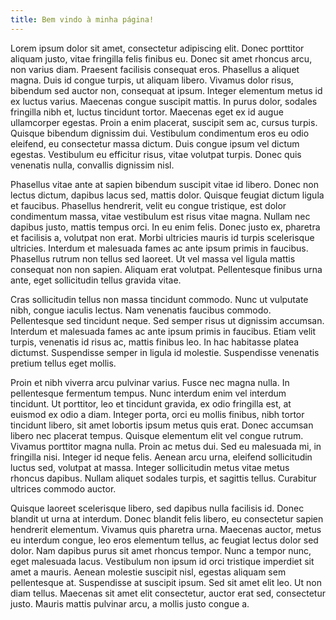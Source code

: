 ```yaml
---
title: Bem vindo à minha página!
---
```


Lorem ipsum dolor sit amet, consectetur adipiscing elit. Donec porttitor aliquam justo, vitae fringilla felis finibus eu. Donec sit amet rhoncus arcu, non varius diam. Praesent facilisis consequat eros. Phasellus a aliquet magna. Duis id congue turpis, ut aliquam libero. Vivamus dolor risus, bibendum sed auctor non, consequat at ipsum. Integer elementum metus id ex luctus varius. Maecenas congue suscipit mattis. In purus dolor, sodales fringilla nibh et, luctus tincidunt tortor. Maecenas eget ex id augue ullamcorper egestas. Proin a enim placerat, suscipit sem ac, cursus turpis. Quisque bibendum dignissim dui. Vestibulum condimentum eros eu odio eleifend, eu consectetur massa dictum. Duis congue ipsum vel dictum egestas. Vestibulum eu efficitur risus, vitae volutpat turpis. Donec quis venenatis nulla, convallis dignissim nisl.

Phasellus vitae ante at sapien bibendum suscipit vitae id libero. Donec non lectus dictum, dapibus lacus sed, mattis dolor. Quisque feugiat dictum ligula et faucibus. Phasellus hendrerit, velit eu congue tristique, est dolor condimentum massa, vitae vestibulum est risus vitae magna. Nullam nec dapibus justo, mattis tempus orci. In eu enim felis. Donec justo ex, pharetra et facilisis a, volutpat non erat. Morbi ultricies mauris id turpis scelerisque ultricies. Interdum et malesuada fames ac ante ipsum primis in faucibus. Phasellus rutrum non tellus sed laoreet. Ut vel massa vel ligula mattis consequat non non sapien. Aliquam erat volutpat. Pellentesque finibus urna ante, eget sollicitudin tellus gravida vitae.

Cras sollicitudin tellus non massa tincidunt commodo. Nunc ut vulputate nibh, congue iaculis lectus. Nam venenatis faucibus commodo. Pellentesque sed tincidunt neque. Sed semper risus ut dignissim accumsan. Interdum et malesuada fames ac ante ipsum primis in faucibus. Etiam velit turpis, venenatis id risus ac, mattis finibus leo. In hac habitasse platea dictumst. Suspendisse semper in ligula id molestie. Suspendisse venenatis pretium tellus eget mollis.

Proin et nibh viverra arcu pulvinar varius. Fusce nec magna nulla. In pellentesque fermentum tempus. Nunc interdum enim vel interdum tincidunt. Ut porttitor, leo et tincidunt gravida, ex odio fringilla est, at euismod ex odio a diam. Integer porta, orci eu mollis finibus, nibh tortor tincidunt libero, sit amet lobortis ipsum metus quis erat. Donec accumsan libero nec placerat tempus. Quisque elementum elit vel congue rutrum. Vivamus porttitor magna nulla. Proin ac metus dui. Sed eu malesuada mi, in fringilla nisi. Integer id neque felis. Aenean arcu urna, eleifend sollicitudin luctus sed, volutpat at massa. Integer sollicitudin metus vitae metus rhoncus dapibus. Nullam aliquet sodales turpis, et sagittis tellus. Curabitur ultrices commodo auctor.

Quisque laoreet scelerisque libero, sed dapibus nulla facilisis id. Donec blandit ut urna at interdum. Donec blandit felis libero, eu consectetur sapien hendrerit elementum. Vivamus quis pharetra urna. Maecenas auctor, metus eu interdum congue, leo eros elementum tellus, ac feugiat lectus dolor sed dolor. Nam dapibus purus sit amet rhoncus tempor. Nunc a tempor nunc, eget malesuada lacus. Vestibulum non ipsum id orci tristique imperdiet sit amet a mauris. Aenean molestie suscipit nisl, egestas aliquam sem pellentesque at. Suspendisse at suscipit ipsum. Sed sit amet elit leo. Ut non diam tellus. Maecenas sit amet elit consectetur, auctor erat sed, consectetur justo. Mauris mattis pulvinar arcu, a mollis justo congue a.
